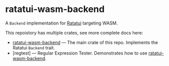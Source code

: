 ratatui-wasm-backend
====================

A `Backend` implementation for [Ratatui] targeting WASM.

[RataTUI]: https://ratatui.rs

This repoistory has multiple crates, see more complete docs here:

 * [ratatui-wasm-backend] — The main crate of this repo. Implements the Ratatui `Backend` trait.
 * [regtest] — Regular Expression Tester. Demonstrates how to use [ratatui-wasm-backend].


[ratatui-wasm-backend]: ./crates/ratatui-wasm-backend/
[regetst]: ./crates/regtest/
